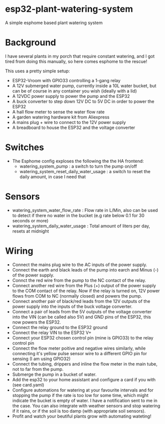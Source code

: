 # esp32-plant-watering-system
A simple esphome based plant watering system

# Background
I have several plants in my porch that require constant watering, and I got tired from doing this manually, so here comes esphome to the rescue!

This uses a pretty simple setup:

* ESP32-Vroom with GPIO33 controlling a 1-gang relay
* A 12V submerged water pump, currently inside a 10L water bucket, but can be of course in any container you wish (ideally with a lid)
* A 12VDC power supply to power the pump and the ESP32
* A buck converter to step down 12V DC to 5V DC in order to power the ESP32 
* A hall flow meter to sense the water flow rate
* A garden watering hardware kit from Aliexpress
* A mains plug + wire to connect to the 12V power supply
* A breadboard to house the ESP32 and the voltage converter

# Switches
* The Esphome config exploses the following the the HA frontend:
  * watering_system_pump : a switch to turn the pump on/off
  * watering_system_reset_daily_water_usage  : a switch to reset the daily amount, in case I need that

# Sensors
* watering_system_water_flow_rate : Flow rate in L/Min, also can be used to detect if there no water in the bucket (e.g rate below 0.1 for 30 seconds or more)
* watering_system_daily_water_usage : Total amount of liters per day, resets at midnight

# Wiring
* Connect the mains plug wire to the AC inputs of the power supply.
* Connect the earth and black leads of the pump into earch and Minus (-) of the power supply.
* Connct the red wire from the pump to the NC contact of the relay.
* Connect another red wire from the Plus (+) output of the power supply to the COM contact of the relay. Now if the relay is turned on, 12V power flows from COM to NC (normally closed) and powers the pump.
* Connect another pair of black/red leads from the 12V outputs of the power supply into the inputs of the buck voltage converter.
* Connect a pair of leads from the 5V outputs of the voltage converter into the VIN (can be called also 5V) and GND pins of the ESP32, this now powers the ESP32.
* Connect the relay ground to the ESP32 ground
* Connect the relay VIN to the ESP32 V+
* Connect your ESP32 chosen control pin (mine is GPIO33) to the relay control pin
* Connect the flow meter poitive and negative wires similarly, while connecting it's yellow pulse sensor wire to a different GPIO pin for sensing (I am using GPIO32)
* Connect the tubing, drippers and inline the flow meter in the main tube, not to far from the pump.
* Submerge the pump in a bucket of water.
* Add the esp32 to your home assistant and configure a card if you with (see card.yaml)
* Configure automations for watering at your favourite intervals and for stopping the pump if the rate is too low for some time, which might indicate the bucket is empty of water. I have a notification sent to me in the case. You can also integrate with weather sensors and stop watering if it rains, or if the soil is too damp (with appropriate soil sensors).
* Profit and watch your beutiful plants grow with automating wateting!





